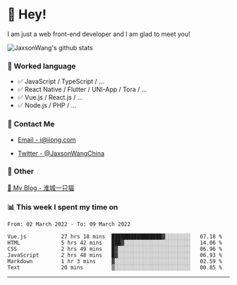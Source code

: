 # 👋 Hey!

I am just a web front-end developer and I am glad to meet you!

![JaxsonWang's github stats](https://github-readme-stats.vercel.app/api?username=JaxsonWang&&show_icons=true&&title_color=1abc9c&&icon_color=1abc9c)


### 📝 Worked language

- ✅ JavaScript / TypeScript / ...
- ✅ React Native / Flutter / UNI-App / Tora / ...
- ✅ Vue.js / React.js / ...
- ✅ Node.js / PHP / ...

### 📮 Contact Me

- [Email - i@iiong.com](mailto:i@iiong.com)

- [Twitter - @JaxsonWangChina](https://twitter.com/JaxsonWangChina)

### 🤪 Other

[📌 My Blog - 淮城一只猫](https://iiong.com)

### 📊 This week I spent my time on

<!--START_SECTION:waka-->

```text
From: 02 March 2022 - To: 09 March 2022

Vue.js           27 hrs 18 mins  ████████████████▓░░░░░░░░   67.18 %
HTML             5 hrs 42 mins   ███▓░░░░░░░░░░░░░░░░░░░░░   14.06 %
CSS              2 hrs 49 mins   █▓░░░░░░░░░░░░░░░░░░░░░░░   06.96 %
JavaScript       2 hrs 48 mins   █▓░░░░░░░░░░░░░░░░░░░░░░░   06.93 %
Markdown         1 hr 3 mins     ▓░░░░░░░░░░░░░░░░░░░░░░░░   02.59 %
Text             20 mins         ▒░░░░░░░░░░░░░░░░░░░░░░░░   00.85 %
```

<!--END_SECTION:waka-->

---
